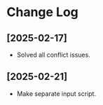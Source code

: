 # Change Log

## [2025-02-17]
- Solved all conflict issues.
## [2025-02-21]
- Make separate input script.
